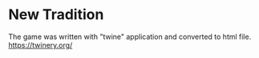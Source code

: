 # New Tradition

The game was written with "twine" application and converted to html file.
https://twinery.org/
